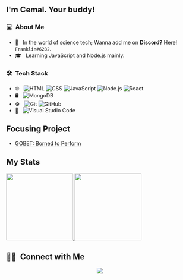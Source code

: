 ## I'm Cemal. Your buddy!

### 💻 &nbsp;About Me 

- 🤔 &nbsp; In the world of science tech; Wanna add me on **Discord?** Here! `Franklin#6282`. 
- 🎓 &nbsp; Learning JavaScript and Node.js mainly.


### 🛠 &nbsp;Tech Stack

- 🌐 &nbsp;
  ![HTML](https://img.shields.io/badge/-HTML-333333?style=flat&logo=HTML5)
  ![CSS](https://img.shields.io/badge/-CSS-333333?style=flat&logo=CSS3&logoColor=1572B6)
  ![JavaScript](https://img.shields.io/badge/-JavaScript-333333?style=flat&logo=javascript)
  ![Node.js](https://img.shields.io/badge/-Node.js-333333?style=flat&logo=node.js)
  ![React](https://img.shields.io/badge/-React-333333?style=flat&logo=react)
- 🛢 &nbsp;
  ![MongoDB](https://img.shields.io/badge/-MongoDB-333333?style=flat&logo=mongodb)
- ⚙️ &nbsp;
  ![Git](https://img.shields.io/badge/-Git-333333?style=flat&logo=git)
  ![GitHub](https://img.shields.io/badge/-GitHub-333333?style=flat&logo=github)
- 🔧 &nbsp;
  ![Visual Studio Code](https://img.shields.io/badge/-Visual%20Studio%20Code-333333?style=flat&logo=visual-studio-code&logoColor=007ACC)


## Focusing Project
<!-- BLOG-POST-LIST:START -->
- [GOBET: Borned to Perform](https://github.com/Franklin637/GOBET.xyz)
<!-- BLOG-POST-LIST:END -->

## My Stats
<p>
<a href="https://github.com/Franklin674">
  <img height="180em" src="https://github-readme-stats.vercel.app/api?username=Franklin674&show_icons=true&theme=radical" />
  <img height="180em" src="https://github-readme-stats-eight-theta.vercel.app/api/top-langs/?username=cdthomp1&theme=radical&layout=compact&exclude_lang=java+r" />
</a>
</p>


##  🤝🏻 &nbsp;Connect with Me

<p align="center">
<a href="mailto:ggohomies@gamil.com"><img src="https://img.shields.io/badge/-ggohomies.com-D14836?style=flat-square&logo=Gmail&logoColor=white"/></a>

<!--
**Franklin674/Franklin674** is a ✨ _special_ ✨ repository because its `README.md` (this file) appears on your GitHub profile.


